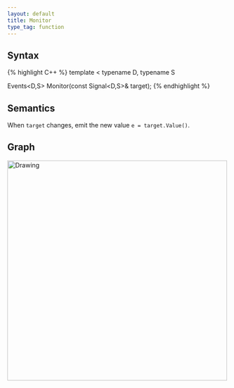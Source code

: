 ```yaml
---
layout: default
title: Monitor
type_tag: function
---
```

## Syntax
{% highlight C++ %}
template
<
    typename D,
    typename S
>
Events<D,S> Monitor(const Signal<D,S>& target);
{% endhighlight %}

## Semantics
When `target` changes, emit the new value `e = target.Value()`.

## Graph
<img src="{{ site.baseurl }}/media/flow_monitor.png" alt="Drawing" width="500px"/>